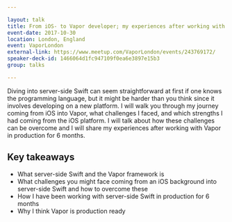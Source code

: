 ```yaml
---

layout: talk
title: From iOS- to Vapor developer; my experiences after working with server-side Swift in production for 6 months
event-date: 2017-10-30
location: London, England
event: VaporLondon
external-link: https://www.meetup.com/VaporLondon/events/243769172/
speaker-deck-id: 1466064d1fc947109f0ea6e3897e15b3
group: talks

---
```


Diving into server-side Swift can seem straightforward at first if one knows the programming language, but it might be harder than you think since it involves developing on a new platform. I will walk you through my journey coming from iOS into Vapor, what challenges I faced, and which strengths I had coming from the iOS platform. I will talk about how these challenges can be overcome and I will share my experiences after working with Vapor in production for 6 months.

## Key takeaways
- What server-side Swift and the Vapor framework is
- What challenges you might face coming from an iOS background into server-side Swift and how to overcome these
- How I have been working with server-side Swift in production for 6 months
- Why I think Vapor is production ready
